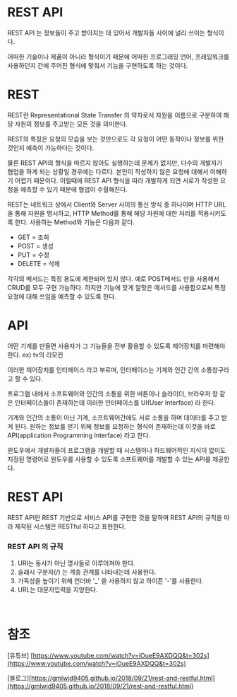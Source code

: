 # REST API

REST API 는 정보들이 주고 받아지는 데 있어서 개발자들 사이에 널리 쓰이는 형식이다.

어떠한 기술이나 제품이 아니라 형식이기 때문에 어떠한 프로그래밍 언어, 프레임워크를 사용하던지 간에 주어진 형식에 맞춰서 기능을 구현하도록 하는 것이다.

# REST

REST란 Representational State Transfer 의 약자로서 자원을 이름으로 구분하여 해당 자원의 정보를 주고받는 모든 것을 의미한다. 

REST의 특징은 요청의 모습을 보는 것만으로도 각 요청이 어떤 동작이나 정보를 위한 것인지 예측이 가능하다는 것이다.

물론 REST API의 형식을 따르지 않아도 실행하는데 문제가 없지만, 다수의 개발자가 협업을 하게 되는 상황일 경우에는 다르다. 본인이 작성하지 않은 요청에 대해서 이해하기 어렵기 때문이다. 이럴때에 REST API 형식을 따라 개발하게 되면 서로가 작성한 요청을 예측할 수 있기 때문에 협업이 수월해진다.

REST는 네트워크 상에서 Client와 Server 사이의 통신 방식 중 하나이며 HTTP URL을 통해 자원을 명시하고, HTTP Method를 통해 해당 자원에 대한 처리를 적용시키도록 한다. 사용하는 Method와 기능은 다음과 같다.

* GET = 조회
* POST = 생성
* PUT = 수정
* DELETE = 삭제

각각의 메서드는 특정 용도에 제한되어 있지 않다. 예로 POST메서드 만을 사용해서 CRUD를 모두 구현 가능하다. 하지만 기능에 맞게 알맞은 메서드를 사용함으로써 특정 요청에 대해 쓰임을 예측할 수 있도록 한다. 

# API

어떤 기계를 만들면 사용자가 그 기능들을 전부 활용할 수 있도록 제어장치를 마련해야한다. ex) tv의 리모컨

이러한 제어장치를 인터페이스 라고 부르며, 인터페이스는 기계와 인간 간의 소통창구라고 할 수 있다.

프로그램 내에서 소프트웨어와 인간의 소통을 위한 버튼이나 슬라이더, 브라우저 창 같은
인터페이스들이 존재하는데 이러한 인터페이스를 UI(User Interface) 라 한다.

기계와 인간의 소통이 아닌 기계, 소프트웨어간에도 서로 소통을 하며 데이터를 주고 받게 된다. 원하는 정보를 얻기 위해 정보를 요청하는 형식이 존재하는데 이것을 바로
API(application Programming Interface) 라고 한다.

윈도우에서 개발자들이 프로그램을 개발할 때 시스템이나 하드웨어적인 지식이 없이도 지정된 명령어로 원도우를 사용할 수 있도록 소프트웨어를 개발할 수 있는 API를 제공한다.

# REST API

REST API란 REST 기반으로 서비스 API를 구현한 것을 말하며 REST API의 규칙을 따라 제작된 시스템은 RESTful 하다고 표현한다.

### REST API 의 규칙

1. URI는 동사가 아닌 명사들로 이루어져야 한다.
2. 슬래시 구분자(/) 는 계층 관계를 나타내는데 사용한다.
3. 가독성을 높이기 위해 언더바 '_' 을 사용하지 않고 하이픈 '-'를 사용한다.
4. URL는 대문자입력을 지양한다.

<br>

# 참조
[유튜브] [https://www.youtube.com/watch?v=iOueE9AXDQQ&t=302s](https://www.youtube.com/watch?v=iOueE9AXDQQ&t=302s)

[블로그][https://gmlwjd9405.github.io/2018/09/21/rest-and-restful.html](https://gmlwjd9405.github.io/2018/09/21/rest-and-restful.html)

